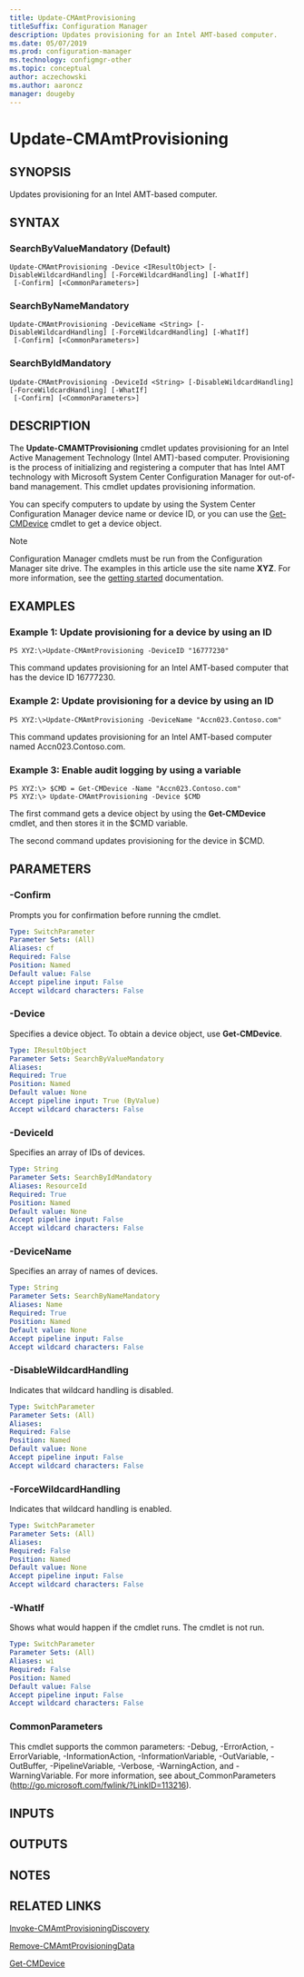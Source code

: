 ```yaml
---
title: Update-CMAmtProvisioning
titleSuffix: Configuration Manager
description: Updates provisioning for an Intel AMT-based computer.
ms.date: 05/07/2019
ms.prod: configuration-manager
ms.technology: configmgr-other
ms.topic: conceptual
author: aczechowski
ms.author: aaroncz
manager: dougeby
---
```


# Update-CMAmtProvisioning

## SYNOPSIS
Updates provisioning for an Intel AMT-based computer.

## SYNTAX

### SearchByValueMandatory (Default)
```
Update-CMAmtProvisioning -Device <IResultObject> [-DisableWildcardHandling] [-ForceWildcardHandling] [-WhatIf]
 [-Confirm] [<CommonParameters>]
```

### SearchByNameMandatory
```
Update-CMAmtProvisioning -DeviceName <String> [-DisableWildcardHandling] [-ForceWildcardHandling] [-WhatIf]
 [-Confirm] [<CommonParameters>]
```

### SearchByIdMandatory
```
Update-CMAmtProvisioning -DeviceId <String> [-DisableWildcardHandling] [-ForceWildcardHandling] [-WhatIf]
 [-Confirm] [<CommonParameters>]
```

## DESCRIPTION
The **Update-CMAMTProvisioning** cmdlet updates provisioning for an Intel Active Management Technology (Intel AMT)-based computer.
Provisioning is the process of initializing and registering a computer that has Intel AMT technology with Microsoft System Center Configuration Manager for out-of-band management.
This cmdlet updates provisioning information.

You can specify computers to update by using the System Center Configuration Manager device name or device ID, or you can use the [Get-CMDevice](Get-CMDevice.md) cmdlet to get a device object.

> [!NOTE]
> Configuration Manager cmdlets must be run from the Configuration Manager site drive.
> The examples in this article use the site name **XYZ**. For more information, see the
> [getting started](/powershell/sccm/overview) documentation.

## EXAMPLES

### Example 1: Update provisioning for a device by using an ID
```
PS XYZ:\>Update-CMAmtProvisioning -DeviceID "16777230"
```

This command updates provisioning for an Intel AMT-based computer that has the device ID 16777230.

### Example 2: Update provisioning for a device by using an ID
```
PS XYZ:\>Update-CMAmtProvisioning -DeviceName "Accn023.Contoso.com"
```

This command updates provisioning for an Intel AMT-based computer named Accn023.Contoso.com.

### Example 3: Enable audit logging by using a variable
```
PS XYZ:\> $CMD = Get-CMDevice -Name "Accn023.Contoso.com"
PS XYZ:\> Update-CMAmtProvisioning -Device $CMD
```

The first command gets a device object by using the **Get-CMDevice** cmdlet, and then stores it in the $CMD variable.

The second command updates provisioning for the device in $CMD.

## PARAMETERS

### -Confirm
Prompts you for confirmation before running the cmdlet.

```yaml
Type: SwitchParameter
Parameter Sets: (All)
Aliases: cf
Required: False
Position: Named
Default value: False
Accept pipeline input: False
Accept wildcard characters: False
```

### -Device
Specifies a device object.
To obtain a device object, use **Get-CMDevice**.

```yaml
Type: IResultObject
Parameter Sets: SearchByValueMandatory
Aliases:
Required: True
Position: Named
Default value: None
Accept pipeline input: True (ByValue)
Accept wildcard characters: False
```

### -DeviceId
Specifies an array of IDs of devices.

```yaml
Type: String
Parameter Sets: SearchByIdMandatory
Aliases: ResourceId
Required: True
Position: Named
Default value: None
Accept pipeline input: False
Accept wildcard characters: False
```

### -DeviceName
Specifies an array of names of devices.

```yaml
Type: String
Parameter Sets: SearchByNameMandatory
Aliases: Name
Required: True
Position: Named
Default value: None
Accept pipeline input: False
Accept wildcard characters: False
```

### -DisableWildcardHandling
Indicates that wildcard handling is disabled.

```yaml
Type: SwitchParameter
Parameter Sets: (All)
Aliases:
Required: False
Position: Named
Default value: None
Accept pipeline input: False
Accept wildcard characters: False
```

### -ForceWildcardHandling
Indicates that wildcard handling is enabled.

```yaml
Type: SwitchParameter
Parameter Sets: (All)
Aliases:
Required: False
Position: Named
Default value: None
Accept pipeline input: False
Accept wildcard characters: False
```

### -WhatIf
Shows what would happen if the cmdlet runs.
The cmdlet is not run.

```yaml
Type: SwitchParameter
Parameter Sets: (All)
Aliases: wi
Required: False
Position: Named
Default value: False
Accept pipeline input: False
Accept wildcard characters: False
```

### CommonParameters
This cmdlet supports the common parameters: -Debug, -ErrorAction, -ErrorVariable, -InformationAction, -InformationVariable, -OutVariable, -OutBuffer, -PipelineVariable, -Verbose, -WarningAction, and -WarningVariable. For more information, see about_CommonParameters (http://go.microsoft.com/fwlink/?LinkID=113216).

## INPUTS

## OUTPUTS

## NOTES

## RELATED LINKS

[Invoke-CMAmtProvisioningDiscovery](Invoke-CMAmtProvisioningDiscovery.md)

[Remove-CMAmtProvisioningData](Remove-CMAmtProvisioningData.md)

[Get-CMDevice](Get-CMDevice.md)
